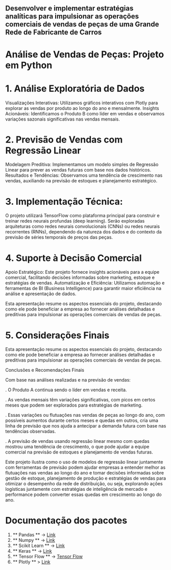 

## Desenvolver e implementar estratégias analíticas para impulsionar as operações comerciais de vendas de peças de uma Grande Rede de Fabricante de Carros

# Análise de Vendas de Peças: Projeto em Python

# 1. Análise Exploratória de Dados
Visualizações Interativas: Utilizamos gráficos interativos com Plotly para explorar as vendas por produto ao longo do ano e mensalmente.
Insights Acionáveis: Identificamos o Produto B como líder em vendas e observamos variações sazonais significativas nas vendas mensais.

# 2. Previsão de Vendas com Regressão Linear
Modelagem Preditiva: Implementamos um modelo simples de Regressão Linear para prever as vendas futuras com base nos dados históricos.
Resultados e Tendências: Observamos uma tendência de crescimento nas vendas, auxiliando na previsão de estoques e planejamento estratégico.

# 3. Implementação Técnica: 
O projeto utilizará TensorFlow como plataforma principal para construir e treinar redes neurais profundas (deep learning). Serão exploradas arquiteturas como redes neurais convolucionais (CNNs) ou redes neurais recorrentes (RNNs), dependendo da natureza dos dados e do contexto da previsão de séries temporais de preços das peças.

# 4. Suporte à Decisão Comercial
Apoio Estratégico: Este projeto fornece insights acionáveis para a equipe comercial, facilitando decisões informadas sobre marketing, estoque e estratégias de vendas.
Automatização e Eficiência: Utilizamos automação e ferramentas de BI (Business Intelligence) para garantir maior eficiência na análise e apresentação de dados.

Esta apresentação resume os aspectos essenciais do projeto, destacando como ele pode beneficiar a empresa ao fornecer análises detalhadas e preditivas para impulsionar as operações comerciais de vendas de peças.

# 5. Considerações Finais 

Esta apresentação resume os aspectos essenciais do projeto, destacando como ele pode beneficiar a empresa ao fornecer análises detalhadas e preditivas para impulsionar as operações comerciais de vendas de peças.

 Conclusões e Recomendações Finais

Com base nas análises realizadas e na previsão de vendas:

. O Produto A continua sendo o líder em vendas e receita.

. As vendas mensais têm variações significativas, com picos em certos meses que podem ser explorados para estratégias de marketing.

. Essas variações ou flutuações nas vendas de peças ao longo do ano, com possíveis aumentos durante certos meses e quedas em outros, cria uma linha de previsão que nos ajuda a antecipar a demanda futura com base nas tendências observadas.

. A previsão de vendas usando regressão linear mesmo com quedas mostrou uma tendência de crescimento, o que pode ajudar a equipe comercial na previsão de estoques e planejamento de vendas futuras.



Este projeto ilustra como o uso de modelos de regressão linear juntamente com ferramentas de previsão podem ajudar empresas a entender melhor as flutuações nas vendas ao longo do ano e tomar decisões informadas sobre gestão de estoque, planejamento de produção e estratégias de vendas para otimizar o desempenho da rede de distribuição, ou seja, explorando ações logísticas juntamente com estratégias de inteligência de mercado e performance podem converter essas quedas em crescimento ao longo do ano.

# Documentação dos pacotes

1. ** Pandas ** -> [Link](https://pandas.pydata.org/docs/)
2. ** Numpy ** -> [Link](https://numpy.org/doc/)
4. ** Scikit Learn ** -> [Link](https://scikit-learn.org/stable/)
5. ** Keras ** -> [Link](https://keras.io/api/)
6. ** Tensor Flow ** -> [Tensor Flow](https://www.tensorflow.org/api_docs/python/tf/keras)
7. ** Plotly ** > [Link](https://plotly.com/python/statistical-charts/)
